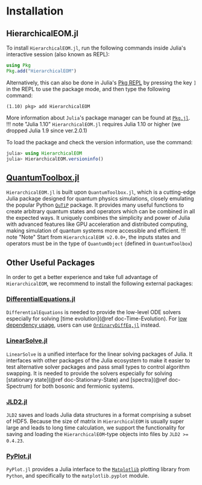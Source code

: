 # Installation

## HierarchicalEOM.jl
To install `HierarchicalEOM.jl`, run the following commands inside Julia's interactive session (also known as REPL):
```julia
using Pkg
Pkg.add("HierarchicalEOM")
```
Alternatively, this can also be done in Julia's [Pkg REPL](https://julialang.github.io/Pkg.jl/v1/getting-started/) by pressing the key `]` in the REPL to use the package mode, and then type the following command:
```julia-REPL
(1.10) pkg> add HierarchicalEOM
```
More information about `Julia`'s package manager can be found at [`Pkg.jl`](https://julialang.github.io/Pkg.jl/v1/).  
!!! note "Julia 1.10"
    `HierarchicalEOM.jl` requires Julia 1.10 or higher (we dropped Julia 1.9 since ver.2.0.1)

To load the package and check the version information, use the command:
```julia
julia> using HierarchicalEOM
julia> HierarchicalEOM.versioninfo()
```

## [QuantumToolbox.jl](https://github.com/qutip/QuantumToolbox.jl)
`HierarchicalEOM.jl` is built upon `QuantumToolbox.jl`, which is a cutting-edge Julia package designed for quantum physics simulations, closely emulating the popular Python [`QuTiP`](https://qutip.org/) package. It provides many useful functions to create arbitrary quantum states and operators which can be combined in all the expected ways. It uniquely combines the simplicity and power of Julia with advanced features like GPU acceleration and distributed computing, making simulation of quantum systems more accessible and efficient.
!!! note "Note" 
    Start from `HierarchicalEOM v2.0.0+`, the inputs states and operators must be in the type of `QuantumObject` (defined in `QuantumToolbox`)

## Other Useful Packages
In order to get a better experience and take full advantage of `HierarchicalEOM`, we recommend to install the following external packages:

### [DifferentialEquations.jl](https://diffeq.sciml.ai/stable/)
`DifferentialEquations` is needed to provide the low-level ODE solvers especially for solving [time evolution](@ref doc-Time-Evolution). For [low dependency usage](https://diffeq.sciml.ai/stable/features/low_dep/), users can use [`OrdinaryDiffEq.jl`](https://github.com/JuliaDiffEq/OrdinaryDiffEq.jl) instead.

### [LinearSolve.jl](http://linearsolve.sciml.ai/stable/)
`LinearSolve` is a unified interface for the linear solving packages of Julia. It interfaces with other packages of the Julia ecosystem to make it easier to test alternative solver packages and pass small types to control algorithm swapping. It is needed to provide the solvers especially for solving [stationary state](@ref doc-Stationary-State) and [spectra](@ref doc-Spectrum) for both bosonic and fermionic systems.

### [JLD2.jl](https://juliaio.github.io/JLD2.jl/stable/)
`JLD2` saves and loads Julia data structures in a format comprising a subset of HDF5. Because the size of matrix in `HierarchicalEOM` is usually super large and leads to long time calculation, we support the functionality for saving and loading the `HierarchicalEOM`-type objects into files by `JLD2 >= 0.4.23`.

### [PyPlot.jl](https://github.com/JuliaPy/PyPlot.jl)
`PyPlot.jl` provides a Julia interface to the [`Matplotlib`](https://matplotlib.org/) plotting library from `Python`, and specifically to the `matplotlib.pyplot` module.
